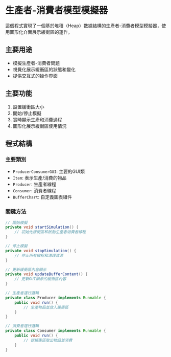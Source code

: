 # 生產者-消費者模型模擬器

這個程式實現了一個基於堆積（Heap）數據結構的生產者-消費者模型模擬器，使用圖形化介面展示緩衝區的運作。

## 主要用途

- 模擬生產者-消費者問題
- 視覺化展示緩衝區的狀態和變化
- 提供交互式的操作界面

## 主要功能

1. 設置緩衝區大小
2. 開始/停止模擬
3. 實時顯示生產和消費過程
4. 圖形化展示緩衝區使用情況

## 程式結構

### 主要類別

- `ProducerConsumerGUI`: 主要的GUI類
- `Item`: 表示生產/消費的物品
- `Producer`: 生產者線程
- `Consumer`: 消費者線程
- `BufferChart`: 自定義圖表組件

### 關鍵方法

```java
// 開始模擬
private void startSimulation() {
    // 初始化緩衝區和啟動生產者消費者線程
}

// 停止模擬
private void stopSimulation() {
    // 停止所有線程和清理資源
}

// 更新緩衝區內容顯示
private void updateBufferContent() {
    // 更新GUI顯示的緩衝區內容
}

// 生產者運行邏輯
private class Producer implements Runnable {
    public void run() {
        // 生產物品並放入緩衝區
    }
}

// 消費者運行邏輯
private class Consumer implements Runnable {
    public void run() {
        // 從緩衝區取出物品並消費
    }
}

